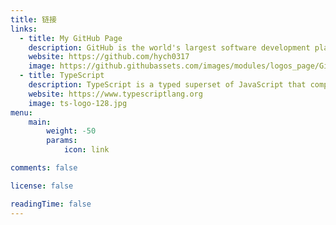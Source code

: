 ```yaml
---
title: 链接
links:
  - title: My GitHub Page
    description: GitHub is the world's largest software development platform.
    website: https://github.com/hych0317
    image: https://github.githubassets.com/images/modules/logos_page/GitHub-Mark.png
  - title: TypeScript
    description: TypeScript is a typed superset of JavaScript that compiles to plain JavaScript.
    website: https://www.typescriptlang.org
    image: ts-logo-128.jpg
menu:
    main: 
        weight: -50
        params:
            icon: link

comments: false

license: false

readingTime: false
---
```

